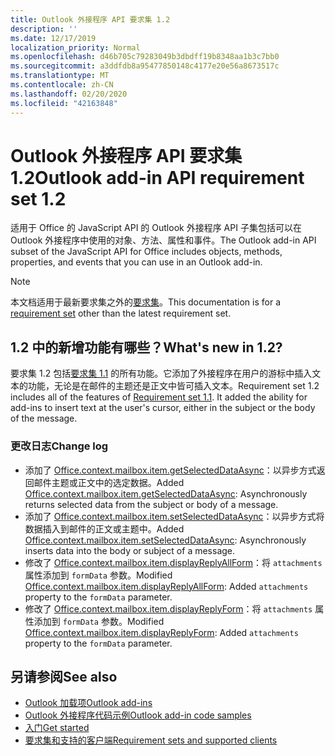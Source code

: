 ```yaml
---
title: Outlook 外接程序 API 要求集 1.2
description: ''
ms.date: 12/17/2019
localization_priority: Normal
ms.openlocfilehash: d46b705c79283049b3dbdff19b8348aa1b3c7bb0
ms.sourcegitcommit: a3ddfdb8a95477850148c4177e20e56a8673517c
ms.translationtype: MT
ms.contentlocale: zh-CN
ms.lasthandoff: 02/20/2020
ms.locfileid: "42163848"
---
```

# <a name="outlook-add-in-api-requirement-set-12"></a><span data-ttu-id="9842a-102">Outlook 外接程序 API 要求集 1.2</span><span class="sxs-lookup"><span data-stu-id="9842a-102">Outlook add-in API requirement set 1.2</span></span>

<span data-ttu-id="9842a-103">适用于 Office 的 JavaScript API 的 Outlook 外接程序 API 子集包括可以在 Outlook 外接程序中使用的对象、方法、属性和事件。</span><span class="sxs-lookup"><span data-stu-id="9842a-103">The Outlook add-in API subset of the JavaScript API for Office includes objects, methods, properties, and events that you can use in an Outlook add-in.</span></span>

> [!NOTE]
> <span data-ttu-id="9842a-104">本文档适用于最新要求集之外的[要求集](/office/dev/add-ins/reference/requirement-sets/outlook-api-requirement-sets)。</span><span class="sxs-lookup"><span data-stu-id="9842a-104">This documentation is for a [requirement set](/office/dev/add-ins/reference/requirement-sets/outlook-api-requirement-sets) other than the latest requirement set.</span></span> 

## <a name="whats-new-in-12"></a><span data-ttu-id="9842a-105">1.2 中的新增功能有哪些？</span><span class="sxs-lookup"><span data-stu-id="9842a-105">What's new in 1.2?</span></span>

<span data-ttu-id="9842a-p101">要求集 1.2 包括[要求集 1.1](../requirement-set-1.1/outlook-requirement-set-1.1.md) 的所有功能。它添加了外接程序在用户的游标中插入文本的功能，无论是在邮件的主题还是正文中皆可插入文本。</span><span class="sxs-lookup"><span data-stu-id="9842a-p101">Requirement set 1.2 includes all of the features of [Requirement set 1.1](../requirement-set-1.1/outlook-requirement-set-1.1.md). It added the ability for add-ins to insert text at the user's cursor, either in the subject or the body of the message.</span></span>

### <a name="change-log"></a><span data-ttu-id="9842a-108">更改日志</span><span class="sxs-lookup"><span data-stu-id="9842a-108">Change log</span></span>

- <span data-ttu-id="9842a-109">添加了 [Office.context.mailbox.item.getSelectedDataAsync](office.context.mailbox.item.md#methods)：以异步方式返回邮件主题或正文中的选定数据。</span><span class="sxs-lookup"><span data-stu-id="9842a-109">Added [Office.context.mailbox.item.getSelectedDataAsync](office.context.mailbox.item.md#methods): Asynchronously returns selected data from the subject or body of a message.</span></span>
- <span data-ttu-id="9842a-110">添加了 [Office.context.mailbox.item.setSelectedDataAsync](office.context.mailbox.item.md#methods)：以异步方式将数据插入到邮件的正文或主题中。</span><span class="sxs-lookup"><span data-stu-id="9842a-110">Added [Office.context.mailbox.item.setSelectedDataAsync](office.context.mailbox.item.md#methods): Asynchronously inserts data into the body or subject of a message.</span></span>
- <span data-ttu-id="9842a-111">修改了 [Office.context.mailbox.item.displayReplyAllForm](office.context.mailbox.item.md#methods)：将 `attachments` 属性添加到 `formData` 参数。</span><span class="sxs-lookup"><span data-stu-id="9842a-111">Modified [Office.context.mailbox.item.displayReplyAllForm](office.context.mailbox.item.md#methods): Added `attachments` property to the `formData` parameter.</span></span>
- <span data-ttu-id="9842a-112">修改了 [Office.context.mailbox.item.displayReplyForm](office.context.mailbox.item.md#methods)：将 `attachments` 属性添加到 `formData` 参数。</span><span class="sxs-lookup"><span data-stu-id="9842a-112">Modified [Office.context.mailbox.item.displayReplyForm](office.context.mailbox.item.md#methods): Added `attachments` property to the `formData` parameter.</span></span>

## <a name="see-also"></a><span data-ttu-id="9842a-113">另请参阅</span><span class="sxs-lookup"><span data-stu-id="9842a-113">See also</span></span>

- [<span data-ttu-id="9842a-114">Outlook 加载项</span><span class="sxs-lookup"><span data-stu-id="9842a-114">Outlook add-ins</span></span>](../../../outlook/outlook-add-ins-overview.md)
- [<span data-ttu-id="9842a-115">Outlook 外接程序代码示例</span><span class="sxs-lookup"><span data-stu-id="9842a-115">Outlook add-in code samples</span></span>](https://developer.microsoft.com/outlook/gallery/?filterBy=Outlook,Samples,Add-ins)
- [<span data-ttu-id="9842a-116">入门</span><span class="sxs-lookup"><span data-stu-id="9842a-116">Get started</span></span>](../../../quickstarts/outlook-quickstart.md)
- [<span data-ttu-id="9842a-117">要求集和支持的客户端</span><span class="sxs-lookup"><span data-stu-id="9842a-117">Requirement sets and supported clients</span></span>](../../requirement-sets/outlook-api-requirement-sets.md)
